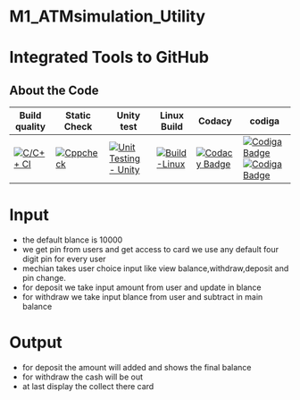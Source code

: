 # M1_ATMsimulation_Utility

# Integrated Tools to GitHub

## About the Code 

| Build quality | Static Check | Unity test | Linux Build | Codacy | codiga |
| ------------- | ------------ | ---------- | ----------- | ------ | ------ |
| [![C/C++ CI](https://github.com/pavan850190/M1_ATMsimulation_App/actions/workflows/c-cpp.yml/badge.svg)](https://github.com/pavan850190/M1_ATMsimulation_App/actions/workflows/c-cpp.yml) | [![Cppcheck](https://github.com/pavan850190/M1_ATMsimulation_App/actions/workflows/Static-check.yml/badge.svg)](https://github.com/pavan850190/M1_ATMsimulation_App/actions/workflows/Static-check.yml) | [![Unit Testing - Unity](https://github.com/pavan850190/M1_ATMsimulation_App/actions/workflows/unity.yml/badge.svg)](https://github.com/pavan850190/M1_ATMsimulation_App/actions/workflows/unity.yml) | [![Build-Linux](https://github.com/pavan850190/M1_ATMsimulation_App/actions/workflows/Build-Linux.yml/badge.svg)](https://github.com/pavan850190/M1_ATMsimulation_App/actions/workflows/Build-Linux.yml) | [![Codacy Badge](https://app.codacy.com/project/badge/Grade/5a59aef4341742a9bd8a2e2e4bb65029)](https://www.codacy.com/gh/pavan850190/M1_ATMsimulation_App/dashboard?utm_source=github.com&amp;utm_medium=referral&amp;utm_content=pavan850190/M1_ATMsimulation_App&amp;utm_campaign=Badge_Grade) | [![Codiga Badge](https://api.codiga.io/project/31019/score/svg)](https://app.codiga.io/public/project/31019/M1_ATMsimulation_App/dashboard)[![Codiga Badge](https://api.codiga.io/project/31019/status/svg)](https://app.codiga.io/public/project/31019/M1_ATMsimulation_App/dashboard) |

# Input

- the default blance is 10000
- we get pin from users and get access to card we use any default four digit pin for every user
- mechian takes user choice input like view balance,withdraw,deposit and pin change.
- for deposit we take input amount from user and update in blance
- for withdraw we take input blance from user and subtract in main balance

# Output

- for deposit the amount will added and shows the final balance
- for withdraw the cash will be out
- at last display the collect there card



